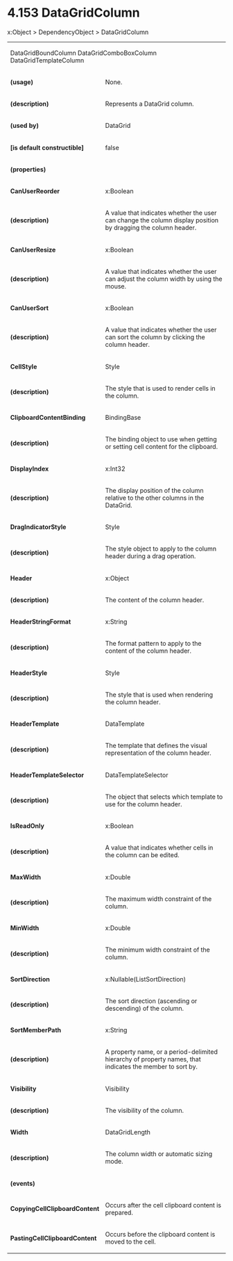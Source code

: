 <html dir="LTR" xmlns:mshelp="http://msdn.microsoft.com/mshelp" xmlns:ddue="http://ddue.schemas.microsoft.com/authoring/2003/5" xmlns:xlink="http://www.w3.org/1999/xlink" xmlns:tool="http://www.microsoft.com/tooltip"><body><input type="hidden" id="userDataCache" class="userDataStyle"><input type="hidden" id="hiddenScrollOffset"><img id="dropDownImage" style="display:none; height:0; width:0;" src="../local/drpdown.gif"><img id="dropDownHoverImage" style="display:none; height:0; width:0;" src="../local/drpdown_orange.gif"><img id="collapseImage" style="display:none; height:0; width:0;" src="../local/collapse.gif"><img id="expandImage" style="display:none; height:0; width:0;" src="../local/exp.gif"><img id="collapseAllImage" style="display:none; height:0; width:0;" src="../local/collall.gif"><img id="expandAllImage" style="display:none; height:0; width:0;" src="../local/expall.gif"><img id="copyImage" style="display:none; height:0; width:0;" src="../local/copycode.gif"><img id="copyHoverImage" style="display:none; height:0; width:0;" src="../local/copycodeHighlight.gif"><div id="header"><h1 class="heading">4.153 DataGridColumn</h1></div><div id="mainSection"><div id="mainBody"><div id="allHistory" class="saveHistory" onsave="saveAll()" onload="loadAll()"></div>
				<p xmlns:wsd="http://wsdev.schemas.microsoft.com/authoring/2008/2" xmlns:msxsl="urn:schemas-microsoft-com:xslt" xmlns:script="urn:script" xmlns:build="urn:build">
				</p>
			<div id="sectionSection0" class="section" name="collapseableSection"><content xmlns="http://ddue.schemas.microsoft.com/authoring/2003/5" xmlns:wsd="http://wsdev.schemas.microsoft.com/authoring/2008/2" xmlns:msxsl="urn:schemas-microsoft-com:xslt" xmlns:script="urn:script" xmlns:build="urn:build">
				</content></div><div id="sectionSection1" class="section" name="collapseableSection"><content xmlns="http://ddue.schemas.microsoft.com/authoring/2003/5" xmlns:wsd="http://wsdev.schemas.microsoft.com/authoring/2008/2" xmlns:msxsl="urn:schemas-microsoft-com:xslt" xmlns:script="urn:script" xmlns:build="urn:build">
					<p xmlns="">
						<mshelp:link keywords="32151b2e-6b09-45cd-afba-003da191b81a" tabindex="0">x:Object</mshelp:link> &gt; <mshelp:link keywords="35952578-1b00-44af-ab0a-4726a2e04bd8" tabindex="0">DependencyObject</mshelp:link> &gt; DataGridColumn</p>
					<p xmlns=""><b></b></p><table class="ProtocolAuthoredTable" xmlns=""><tr>
								<td colspan="2">
									<p>
										<mshelp:link keywords="b29427da-155a-4280-895e-ae7beb9ed1c3" tabindex="0">DataGridBoundColumn</mshelp:link> <mshelp:link keywords="059e1e04-d5e7-4269-ad6a-938cd053b69e" tabindex="0">DataGridComboBoxColumn</mshelp:link> <mshelp:link keywords="614331b7-1e00-4e61-bfd8-19a688b5c3b4" tabindex="0">DataGridTemplateColumn</mshelp:link></p>
								</td>
							</tr><tr>
							<td>
								<p>
									<b>(usage)</b>
								</p>
							</td>
							<td>
								<p>None.</p>
							</td>
						</tr><tr>
							<td>
								<p>
									<b>(description)</b>
								</p>
							</td>
							<td>
								<p>Represents a DataGrid column.</p>
							</td>
						</tr><tr>
							<td>
								<p>
									<b>(used by)</b>
								</p>
							</td>
							<td>
								<p>
									<mshelp:link keywords="f064f15a-a9ec-4675-9508-cb8ba0fdf740" tabindex="0">DataGrid</mshelp:link>
								</p>
							</td>
						</tr><tr>
							<td>
								<p>
									<b>[is default constructible]</b>
								</p>
							</td>
							<td>
								<p>false</p>
							</td>
						</tr><tr>
							<td>
								<p>
									<b>(properties)</b>
								</p>
							</td>
							<td>
							</td>
						</tr><tr>
							<td>
								<p>
									<b>CanUserReorder</b>
								</p>
							</td>
							<td>
								<p>
									<mshelp:link keywords="934eeeff-1802-4c73-8f40-1d34cbec94e5" tabindex="0">x:Boolean</mshelp:link>
								</p>
							</td>
						</tr><tr>
							<td>
								<p>
									<b>(description)</b>
								</p>
							</td>
							<td>
								<p>A value that indicates whether the user can change the column display position by dragging the column header.</p>
							</td>
						</tr><tr>
							<td>
								<p>
									<b>CanUserResize</b>
								</p>
							</td>
							<td>
								<p>
									<mshelp:link keywords="934eeeff-1802-4c73-8f40-1d34cbec94e5" tabindex="0">x:Boolean</mshelp:link>
								</p>
							</td>
						</tr><tr>
							<td>
								<p>
									<b>(description)</b>
								</p>
							</td>
							<td>
								<p>A value that indicates whether the user can adjust the column width by using the mouse.</p>
							</td>
						</tr><tr>
							<td>
								<p>
									<b>CanUserSort</b>
								</p>
							</td>
							<td>
								<p>
									<mshelp:link keywords="934eeeff-1802-4c73-8f40-1d34cbec94e5" tabindex="0">x:Boolean</mshelp:link>
								</p>
							</td>
						</tr><tr>
							<td>
								<p>
									<b>(description)</b>
								</p>
							</td>
							<td>
								<p>A value that indicates whether the user can sort the column by clicking the column header.</p>
							</td>
						</tr><tr>
							<td>
								<p>
									<b>CellStyle</b>
								</p>
							</td>
							<td>
								<p>
									<mshelp:link keywords="117767d6-47c1-47a4-adce-4c3920f85465" tabindex="0">Style</mshelp:link>
								</p>
							</td>
						</tr><tr>
							<td>
								<p>
									<b>(description)</b>
								</p>
							</td>
							<td>
								<p>The style that is used to render cells in the column.</p>
							</td>
						</tr><tr>
							<td>
								<p>
									<b>ClipboardContentBinding</b>
								</p>
							</td>
							<td>
								<p>
									<mshelp:link keywords="8076b62f-d0ce-4527-996a-7216bc78c397" tabindex="0">BindingBase</mshelp:link>
								</p>
							</td>
						</tr><tr>
							<td>
								<p>
									<b>(description)</b>
								</p>
							</td>
							<td>
								<p>The binding object to use when getting or setting cell content for the clipboard.</p>
							</td>
						</tr><tr>
							<td>
								<p>
									<b>DisplayIndex</b>
								</p>
							</td>
							<td>
								<p>
									<mshelp:link keywords="b7765742-a95e-427e-9757-07df9de88ec3" tabindex="0">x:Int32</mshelp:link>
								</p>
							</td>
						</tr><tr>
							<td>
								<p>
									<b>(description)</b>
								</p>
							</td>
							<td>
								<p>The display position of the column relative to the other columns in the DataGrid.</p>
							</td>
						</tr><tr>
							<td>
								<p>
									<b>DragIndicatorStyle</b>
								</p>
							</td>
							<td>
								<p>
									<mshelp:link keywords="117767d6-47c1-47a4-adce-4c3920f85465" tabindex="0">Style</mshelp:link>
								</p>
							</td>
						</tr><tr>
							<td>
								<p>
									<b>(description)</b>
								</p>
							</td>
							<td>
								<p>The style object to apply to the column header during a drag operation.</p>
							</td>
						</tr><tr>
							<td>
								<p>
									<b>Header</b>
								</p>
							</td>
							<td>
								<p>
									<mshelp:link keywords="32151b2e-6b09-45cd-afba-003da191b81a" tabindex="0">x:Object</mshelp:link>
								</p>
							</td>
						</tr><tr>
							<td>
								<p>
									<b>(description)</b>
								</p>
							</td>
							<td>
								<p>The content of the column header.</p>
							</td>
						</tr><tr>
							<td>
								<p>
									<b>HeaderStringFormat</b>
								</p>
							</td>
							<td>
								<p>
									<mshelp:link keywords="53943bcb-4857-45ec-bda0-b7e103c59a3e" tabindex="0">x:String</mshelp:link>
								</p>
							</td>
						</tr><tr>
							<td>
								<p>
									<b>(description)</b>
								</p>
							</td>
							<td>
								<p>The format pattern to apply to the content of the column header.</p>
							</td>
						</tr><tr>
							<td>
								<p>
									<b>HeaderStyle</b>
								</p>
							</td>
							<td>
								<p>
									<mshelp:link keywords="117767d6-47c1-47a4-adce-4c3920f85465" tabindex="0">Style</mshelp:link>
								</p>
							</td>
						</tr><tr>
							<td>
								<p>
									<b>(description)</b>
								</p>
							</td>
							<td>
								<p>The style that is used when rendering the column header.</p>
							</td>
						</tr><tr>
							<td>
								<p>
									<b>HeaderTemplate</b>
								</p>
							</td>
							<td>
								<p>
									<mshelp:link keywords="9e88db9c-715c-438e-9d79-2f1a0dd8f9eb" tabindex="0">DataTemplate</mshelp:link>
								</p>
							</td>
						</tr><tr>
							<td>
								<p>
									<b>(description)</b>
								</p>
							</td>
							<td>
								<p>The template that defines the visual representation of the column header.</p>
							</td>
						</tr><tr>
							<td>
								<p>
									<b>HeaderTemplateSelector</b>
								</p>
							</td>
							<td>
								<p>
									<mshelp:link keywords="809760d8-6d7d-4233-abeb-266b45712895" tabindex="0">DataTemplateSelector</mshelp:link>
								</p>
							</td>
						</tr><tr>
							<td>
								<p>
									<b>(description)</b>
								</p>
							</td>
							<td>
								<p>The object that selects which template to use for the column header.</p>
							</td>
						</tr><tr>
							<td>
								<p>
									<b>IsReadOnly</b>
								</p>
							</td>
							<td>
								<p>
									<mshelp:link keywords="934eeeff-1802-4c73-8f40-1d34cbec94e5" tabindex="0">x:Boolean</mshelp:link>
								</p>
							</td>
						</tr><tr>
							<td>
								<p>
									<b>(description)</b>
								</p>
							</td>
							<td>
								<p>A value that indicates whether cells in the column can be edited.</p>
							</td>
						</tr><tr>
							<td>
								<p>
									<b>MaxWidth</b>
								</p>
							</td>
							<td>
								<p>
									<mshelp:link keywords="eba4f871-299c-4b4a-8477-fbb89ef1665c" tabindex="0">x:Double</mshelp:link>
								</p>
							</td>
						</tr><tr>
							<td>
								<p>
									<b>(description)</b>
								</p>
							</td>
							<td>
								<p>The maximum width constraint of the column.</p>
							</td>
						</tr><tr>
							<td>
								<p>
									<b>MinWidth</b>
								</p>
							</td>
							<td>
								<p>
									<mshelp:link keywords="eba4f871-299c-4b4a-8477-fbb89ef1665c" tabindex="0">x:Double</mshelp:link>
								</p>
							</td>
						</tr><tr>
							<td>
								<p>
									<b>(description)</b>
								</p>
							</td>
							<td>
								<p>The minimum width constraint of the column.</p>
							</td>
						</tr><tr>
							<td>
								<p>
									<b>SortDirection</b>
								</p>
							</td>
							<td>
								<p>
									<mshelp:link keywords="ed6936aa-3ed3-42b9-83aa-85b765b9dc14" tabindex="0">x:Nullable</mshelp:link>(ListSortDirection)</p>
							</td>
						</tr><tr>
							<td>
								<p>
									<b>(description)</b>
								</p>
							</td>
							<td>
								<p>The sort direction (ascending or descending) of the column.</p>
							</td>
						</tr><tr>
							<td>
								<p>
									<b>SortMemberPath</b>
								</p>
							</td>
							<td>
								<p>
									<mshelp:link keywords="53943bcb-4857-45ec-bda0-b7e103c59a3e" tabindex="0">x:String</mshelp:link>
								</p>
							</td>
						</tr><tr>
							<td>
								<p>
									<b>(description)</b>
								</p>
							</td>
							<td>
								<p>A property name, or a period-delimited hierarchy of property names, that indicates the member to sort by.</p>
							</td>
						</tr><tr>
							<td>
								<p>
									<b>Visibility</b>
								</p>
							</td>
							<td>
								<p>
									<mshelp:link keywords="5d2f49e8-05cd-43ea-b53d-7053c85089d1" tabindex="0">Visibility</mshelp:link>
								</p>
							</td>
						</tr><tr>
							<td>
								<p>
									<b>(description)</b>
								</p>
							</td>
							<td>
								<p>The visibility of the column.</p>
							</td>
						</tr><tr>
							<td>
								<p>
									<b>Width</b>
								</p>
							</td>
							<td>
								<p>
									<mshelp:link keywords="cee0139c-15c9-4066-b82c-cb06fd571d99" tabindex="0">DataGridLength</mshelp:link>
								</p>
							</td>
						</tr><tr>
							<td>
								<p>
									<b>(description)</b>
								</p>
							</td>
							<td>
								<p>The column width or automatic sizing mode.</p>
							</td>
						</tr><tr>
							<td>
								<p>
									<b>(events)</b>
								</p>
							</td>
							<td>
							</td>
						</tr><tr>
							<td>
								<p>
									<b>CopyingCellClipboardContent</b>
								</p>
							</td>
							<td>
								<p>Occurs after the cell clipboard content is prepared.</p>
							</td>
						</tr><tr>
							<td>
								<p>
									<b>PastingCellClipboardContent</b>
								</p>
							</td>
							<td>
								<p>Occurs before the clipboard content is moved to the cell.</p>
							</td>
						</tr></table>
				</content></div><!--[if gte IE 5]>
			<tool:tip element="languageFilterToolTip" avoidmouse="false"/>
		<![endif]--></div><a name="feedback"></a><span></span></div></body></html>
